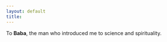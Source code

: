 ```yaml
---
layout: default
title: 
---
```


To **Baba**, the man who introduced me to science and spirituality. 

